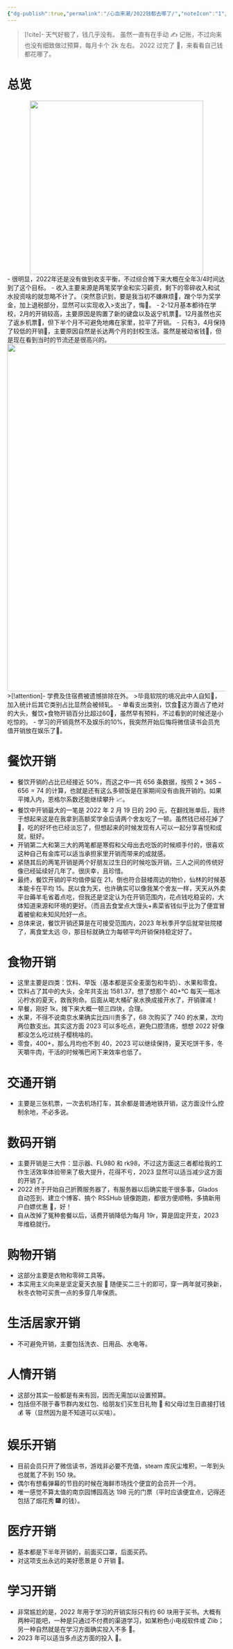 ```yaml
---
{"dg-publish":true,"permalink":"/心血来潮/2022钱都去哪了/","noteIcon":"1","created":"2023-04-19T22:39:31.906+08:00","updated":"2023-04-21T14:06:09.695+08:00"}
---
```


> [!cite]- 天气好极了，钱几乎没有。
> 虽然一直有在手动 ✍️ 记账，不过向来也没有细致做过预算，每月卡个 2k 左右。
> 2022 过完了 🤡，来看看自己钱都花哪了。

# 总览

<div style="text-align: center;">  
<img src="https://s2.loli.net/2023/04/20/zb2a8GLsBFWI6wH.jpg"  height="400"/> 
</div>
- 很明显，2022年还是没有做到收支平衡，不过综合摊下来大概在全年3/4时间达到了这个目标。
- 收入主要来源是两笔奖学金和实习薪资，剩下的零碎收入和试水投资啥的就忽略不计了。（突然意识到，要是我当初不嫌麻烦🤯，蹭个华为奖学金，加上退税部分，显然可以实现收入>支出了，悔🤣。
- 2-12月基本都待在学校，2月的开销较高，主要原因是购置了新的键盘以及返宁机票🛫。12月虽然也买了返乡机票🛬，但下半个月不可避免地瘫在家里，拉平了开销。
- 只有3，4月保持了较低的开销🤏，主要原因自然是长达两个月的封校生活。虽然是被动省钱💸，但是现在看到当时的节流还是很高兴的。
<div style="text-align: center;">  
<img src="https://s2.loli.net/2023/04/20/7oSC8GxqzstYwBA.jpg"  height="800"/> 
</div>
>[!attention]- 学费及住宿费被遗憾排除在外。
>毕竟软院的境况此中人自知🙊，加入统计后其它类别占比显然会被倾轧。
- 单看支出类别，饮食🍴这方面占了绝对的大头，餐饮+食物开销百分比超过60🤲，虽然早有预料，不过看到的时候还是小吃惊的。
- 学习的开销竟然不及娱乐的10%，我突然开始后悔将微信读书会员充值开销放在娱乐了🤯。

# 餐饮开销

- 餐饮开销的占比已经接近 50%，而这之中一共 656 条数据，按照 $2*365-656=74$ 的计算，也就是还有这么多顿饭是在家期间没有由我开销的。如果平摊入内，恩格尔系数还能继续攀升 📈。
- 餐饮中开销最大的一笔是 2022 年 2 月 19 日的 290 元，在翻找账单后，我终于想起来这是在我拿到高额奖学金后请两个舍友吃了一顿。虽然钱已经花掉了 💸，吃的好坏也已经淡忘了，但想起来的时候发现有人可以一起分享喜悦和成就，挺好。
- 开销第二大和第三大的两笔都是寒假和父母出去吃饭的时候顺手付的，很喜欢这种自己有金库可以适当承担家里开销而带来的成就感。
- 紧随其后的两笔开销是两个好朋友过生日的时候吃饭开销，三人之间的传统好像已经延续好几年了。很庆幸，且珍惜。
- 最终，餐饮开销的平均值停留在 21，倒也符合鼓楼周边的物价，仙林的时候基本能卡在平均 15。民以食为天，也许确实可以像我某个舍友一样，天天从外卖平台薅羊毛省着点吃，但我还是坚定认为在开销范围内，花点钱吃稳妥的，大体知道来源和环境的更好。（而且去食堂点大馒头+素菜省钱似乎比为了便宜冒着被偷和未知风险好一点。
- 总体来说，餐饮开销还算是在可接受范围内，2023 年秋季开学后就常驻院楼了，离食堂太远 😢，那目标就确立为每顿平均开销保持稳定好了。

# 食物开销

- 这里主要是四类：饮料、早饭（基本都是买全麦面包和牛奶）、水果和零食。
- 饮料占了其中的大头，全年共支出 1581.37，想了想那个 40+°C 每天一瓶冰沁柠水的夏天，救我狗命。后面从喝大桶矿泉水换成接开水了，开销骤减！
- 早餐，刚好 1k，摊下来大概一顿三四块，合理。
- 水果，不得不说南京水果确实比四川贵多了，68 次购买了 740 的水果，次均两位数支出。其实这方面 2023 可以多吃点，避免口腔溃疡，想想 2022 好像都没怎么吃过桃子樱桃啥的。
- 零食，400+，那么月均也不到 40，2023 可以继续保持，夏天吃饼干多，冬天嚼牛肉，干活的时候嘴巴闲下来效率也低了。

# 交通开销

- 主要是三张机票，一次去机场打车，其余都是普通地铁开销，这方面没什么控制余地，不必多说。

# 数码开销

- 主要开销是三大件：显示器、FL980 和 rk98，不过这方面这三者都给我的工作生活效率体验带来了极大提升，花得不亏，2023 显然可以适当减少这方面的开销了。
- 2022 终于开始自己折腾服务器了，有服务器以后确实能干很多事，Glados 自动签到、建立个博客、搞个 RSSHub 镜像跑跑，都很方便顺畅，多搞新用户白嫖优惠 🤑，好！
- 自从改掉了冤种套餐以后，话费开销降低为每月 19r，算是固定开支，2023 年维稳就行。

# 购物开销

- 这部分主要是衣物和零碎工具等。
- 本实用主义向来是坚定夏天衣服 👕 随便买二三十的即可，穿一两年就可换新，秋冬衣物可买贵一点的多穿几年保质。

# 生活居家开销

- 不可避免开销，主要包括洗衣、日用品、水电等。

# 人情开销

- 这部分其实一般都是有来有回，因而无需加以设置预算。
- 包括但不限于春节群内发红包、给朋友们买生日礼物 🎁 和父母过生日直接打钱 💰 等（显然因为是不知道可以买啥）。

# 娱乐开销

- 目前会员只开了微信读书，游戏非必要不充值，steam 库灰尘堆积，一年到头也就氪了不到 150 块。
- 偶尔有想看弹幕的节目的时候在海鲜市场找个便宜的会员开一个月。
- 唯一感觉不算太值的南京园博园高达 198 元的门票（平时应该便宜点，记得还包括了烟花秀 🎆 的钱）。

# 医疗开销

- 基本都是下半年开销的，前面买口罩，后面买药。
- 对这项支出永远的美好愿景是 0 开销 💊。

# 学习开销

- 非常尴尬的是，2022 年用于学习的开销实际只有约 60 块用于买书。大概有两种可能吧，一种是只通过不付费的渠道学习，如某粉色小电视软件或 Zlib；另一种自然就是在学习方面确实投入不多 🤣。
- 2023 年可以适当多点这方面的投入 🙌。
